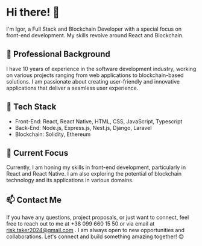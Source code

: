  # Hi there! 👋
 I'm Igor, a Full Stack and Blockchain Developer with a special focus on front-end development. My skills revolve around React and Blockchain.
 ## 💼 Professional Background
 I have 10 years of experience in the software development industry, working on various projects ranging from web applications to blockchain-based solutions. I am passionate about creating user-friendly and innovative applications that deliver a seamless user experience.
 ## 🔧 Tech Stack
 - Front-End: React, React Native, HTML, CSS, JavaScript, Typescript
- Back-End: Node.js, Express.js, Nest.js, Django, Laravel
- Blockchain: Solidity, Ethereum
 ## 🌱 Current Focus
 Currently, I am honing my skills in front-end development, particularly in React and React Native. I am also exploring the potential of blockchain technology and its applications in various domains.
 ## 📫 Contact Me
 If you have any questions, project proposals, or just want to connect, feel free to reach out to me at +38 099 660 15 50
 or via email at risk.taker2024@gmail.com
. I am always open to new opportunities and collaborations.
 Let's connect and build something amazing together! 😊
